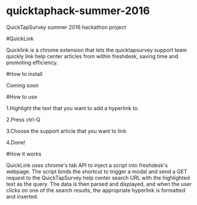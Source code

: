 # quicktaphack-summer-2016
QuickTapSurvey summer 2016 hackathon project

#QuickLink

Quicklink is a chrome extension that lets the quicktapsurvey support team quickly link help center articles from within freshdesk, saving time and promoting efficiency.

#How to install

Coming soon

#How to use

1.Highlight the text that you want to add a hyperlink to.

2.Press ctrl-Q

3.Choose the support article that you want to link

4.Done!

#How it works

QuickLink uses chrome's tab API to inject a script into freshdesk's webpage. The script binds the shortcut to trigger a modal and send a GET request to the QuickTapSurvey help center search URL with the highlighted text as the query. The data is then parsed and displayed, and when the user clicks on one of the search results, the appropriate hyperlink is formatted and inserted.
